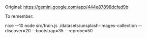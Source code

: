 Original: https://gemini.google.com/app/444e87898dcfed9b

To remember: 

nice --10 node src/train.js ./datasets/unsplash-images-collection --discover=20 --bootstrap=35 --reprobe=50